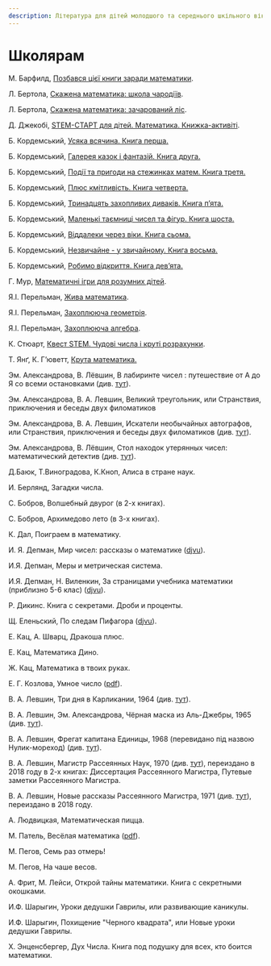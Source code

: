 ```yaml
---
description: Література для дітей молодшого та середнього шкільного віку
---
```


# Школярам

М. Барфилд, [Позбався цієї книги заради математики](https://bookclub.ua/catalog/books/learning/pozbavsya-ciieyi-knigi-zaradi-matematiki).

Л. Бертола, [Скажена математика: школа чародіїв](https://bookclub.ua/catalog/books/childbooks_7_12_years/skajena-matematika-shkola-charodiyiv).

Л. Бертола, [Скажена математика: зачарований ліс](https://bookclub.ua/catalog/books/childbooks_7_12_years/skajena-matematika-zacharovaniy-lis).

Д. Джекобі, [STEM-СТАРТ для дітей. Математика. Книжка-активіті](https://www.ranok.com.ua/ru/info-stemstart-dlya-ditej-matematika-knizhkaaktiviti-27487.html). 

Б. Кордемський, [Усяка всячина. Книга перша.](https://bohdan-books.com/catalog/book/103853/)

Б. Кордемський, [Галерея казок і фантазій. Книга друга.](https://bohdan-books.com/catalog/book/99318/)

Б. Кордемський, [Події та пригоди на стежинках матем. Книга третя.](https://bohdan-books.com/catalog/book/103025/)

Б. Кордемський, [Плюс кмітливість. Книга четверта.](https://bohdan-books.com/catalog/book/103002/)

Б. Кордемський, [Тринадцять захопливих диваків. Книга п’ята.](https://bohdan-books.com/catalog/book/103562/)

Б. Кордемський, [Маленькі таємниці чисел та фігур. Книга шоста.](https://bohdan-books.com/catalog/book/102353/)

Б. Кордемський, [Віддалеки через віки. Книга сьома.](https://bohdan-books.com/catalog/book/99204/)

Б. Кордемський, [Незвичайне - у звичайному. Книга восьма.](https://bohdan-books.com/catalog/book/102722/)

Б. Кордемський, [Робимо відкриття. Книга дев’ята.](https://bohdan-books.com/catalog/book/103227/)

Г. Мур, [Математичні ігри для розумних дітей](https://bookclub.ua/catalog/books/childbooks_7_12_years/matematichni-igri-dlya-rozumnih-ditey).

Я.І. Перельман, [Жива математика](https://bohdan-books.com/catalog/book/130766/).

Я.І. Перельман, [Захоплююча геометрія](https://bohdan-books.com/catalog/book/101856/).

Я.І. Перельман, [Захоплююча алгебра](https://bohdan-books.com/catalog/book/101854/).

К. Стюарт, [Квест STEM. Чудові числа і круті розрахунки](https://shop.talantbooks.com.ua/uk/catalog-ukr/navchaln-posbniki/kvest-stem/matematyka-chudovi-chysla-kruti-rozrahunky/). 

Т. Янґ, К. Г’юветт, [Крута математика.](https://mybookshelf.com.ua/kruta-matematika-trejsi-yan-i-kejti-gyuvett/p2073)



Эм. Александрова, В. Лёвшин, В лабиринте чисел : путешествие от А до Я со всеми остановками \(див. [тут](https://royallib.com/book/aleksandrova_emiliya/v_labirinte_chisel.html)\).

Эм. Александрова, В. А. Левшин, Великий треугольник, или Странствия, приключения и беседы двух филоматиков

Эм. Александрова, В. А. Левшин, Искатели необычайных автографов, или Странствия, приключения и беседы двух филоматиков \(див. [тут](https://bookscafe.net/book/iskateli_neobychaynyh_avtografov-153513.html)\).

Эм. Александрова, В. Лёвшин, Стол находок утерянных чисел: математический детектив \(див. [тут](https://bookscafe.net/book/aleksandrova_emiliya-stol_nahodok_uteryannyh_chisel-163665.html)\).

Д.Баюк, Т.Виноградова, К.Кноп, Алиса в стране наук.

И. Берлянд, Загадки числа.

С. Бобров, Волшебный двурог \(в 2-х книгах\).

С. Бобров, Архимедово лето \(в 3-х книгах\).

К. Дал, Поиграем в математику.

И. Я. Депман, Мир чисел: рассказы о математике \([djvu](http://pyrkov-professor.ru/Portals/0/Mediateka/School/depman_i_ya_rasskazy_o_matematike.djvu)\).

И.Я. Депман, Меры и метрическая система.

И.Я. Депман, Н. Виленкин, За страницами учебника математики \(приблизно 5-6 клас\) \([djvu](https://1lib.eu/dl/2847279/97dbaa)\).

Р. Дикинс. Книга с секретами. Дроби и проценты.

Щ. Еленьский, По следам Пифагора \([djvu](https://sheba.spb.ru/s/knigi/pifagor-zanimat-1961.djvu)\).

Е. Кац, А. Шварц, Дракоша плюс.

Е. Кац, Математика Дино.

Ж. Кац, Математика в твоих руках.

Е. Г. Козлова, Умное число \([pdf](https://math.ru/lib/files/pdf/Umnoe_chislo.pdf)\).

В. А. Левшин, Три дня в Карликании, 1964 \(див. [тут](https://royallib.com/book/levshin_vladimir/tri_dnya_v_karlikanii.html)\).

В. А. Левшин, Эм. Александрова, Чёрная маска из Аль-Джебры, 1965 \(див. [тут](https://royallib.com/book/levshin_vladimir/chernaya_maska_iz_al_dgebri.html)\).

В. А. Левшин, Фрегат капитана Единицы, 1968 \(перевидано під назвою Нулик-мореход\) \(див. [тут](https://royallib.com/book/levshin_vladimir/fregat_kapitana_edinitsi.html)\).

В. А. Левшин, Магистр Рассеянных Наук, 1970  \(див. [тут](https://royallib.com/book/levshin_vladimir/magistr_rasseyannih_nauk.html)\), переиздано в 2018 году в 2-х книгах: Диссертация Рассеянного Магистра, Путевые заметки Рассеянного Магистра.

В. А. Левшин, Новые рассказы Рассеянного Магистра, 1971 \(див. [тут](https://royallib.com/book/levshin_vladimir/novie_rasskazi_rasseyannogo_magistra.html)\), переиздано в 2018 году.

А. Людвицкая, Математическая пицца.

М. Патель, Весёлая математика \([pdf](https://yadi.sk/i/WBEKefjxuq5mz)\).

М. Пегов, Семь раз отмерь!

М. Пегов, На чаше весов.

А. Фрит, М. Лейси, Открой тайны математики. Книга с секретными окошками.

И.Ф. Шарыгин, Уроки дедушки Гаврилы, или развивающие каникулы.

И.Ф. Шарыгин, Похищение "Черного квадрата", или Новые уроки дедушки Гаврилы.

Х. Энценсбергер, Дух Числа. Книга под подушку для всех, кто боится математики.

